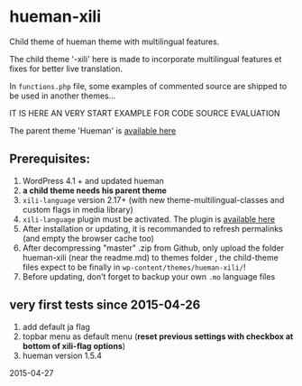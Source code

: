 # hueman-xili

Child theme of hueman theme with multilingual features.


The child theme '-xili' here is made to incorporate multilingual features et fixes for better live translation.

In `functions.php` file, some examples of commented source are shipped to be used in another themes...

IT IS HERE AN VERY START EXAMPLE FOR CODE SOURCE EVALUATION

The parent theme 'Hueman' is [available here](https://wordpress.org/themes/hueman/)

## Prerequisites:

1. WordPress 4.1 + and updated hueman
1. **a child theme needs his parent theme**
1. `xili-language` version 2.17+ (with new theme-multilingual-classes and custom flags in media library)
1. `xili-language` plugin must be activated. The plugin is [available here](https://wordpress.org/plugins/xili-language/)
1. After installation or updating, it is recommanded to refresh permalinks (and empty the browser cache too)
1. After decompressing "master" .zip from Github, only upload the folder hueman-xili (near the readme.md) to themes folder , the child-theme files expect to be finally in `wp-content/themes/hueman-xili/`!
1. Before updating, don’t forget to backup your own `.mo` language files

## very first tests since 2015-04-26
1. add default ja flag
1. topbar menu as default menu (**reset previous settings with checkbox at bottom of xili-flag options**)
1. hueman version 1.5.4

2015-04-27
